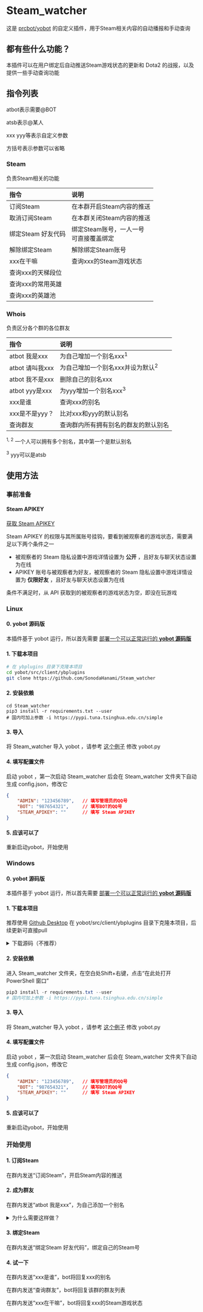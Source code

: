 # Steam_watcher
这是 [prcbot/yobot](https://github.com/pcrbot/yobot) 的自定义插件，用于Steam相关内容的自动播报和手动查询

## 都有些什么功能？

本插件可以在用户绑定后自动推送Steam游戏状态的更新和 Dota2 的战报，以及提供一些手动查询功能

## 指令列表

atbot表示需要@BOT

atsb表示@某人

xxx yyy等表示自定义参数

方括号表示参数可以省略

### Steam

负责Steam相关的功能

| 指令 | 说明 |
| :----- | :---- |
| 订阅Steam | 在本群开启Steam内容的推送 |
| 取消订阅Steam| 在本群关闭Steam内容的推送 |
| 绑定Steam 好友代码 | 绑定Steam账号，一人一号<br>可直接覆盖绑定|
| 解除绑定Steam | 解除绑定Steam账号 |
| xxx在干嘛 | 查询xxx的Steam游戏状态 |
| 查询xxx的天梯段位 | |
| 查询xxx的常用英雄 | |
| 查询xxx的英雄池 | |

### Whois

负责区分各个群的各位群友

| 指令 | 说明 |
| :----- | :---- |
| atbot 我是xxx | 为自己增加一个别名xxx<sup>1</sup> |
| atbot 请叫我xxx | 为自己增加一个别名xxx并设为默认<sup>2</sup> |
| atbot 我不是xxx | 删除自己的别名xxx |
| atbot yyy是xxx | 为yyy增加一个别名xxx<sup>3</sup> |
| xxx是谁 | 查询xxx的别名 |
| xxx是不是yyy？ | 比对xxx和yyy的默认别名 |
| 查询群友 | 查询群内所有拥有别名的群友的默认别名 |

<sup>1, 2</sup> 一个人可以拥有多个别名，其中第一个是默认别名

<sup>3</sup> yyy可以是atsb

## 使用方法

### 事前准备

#### Steam APIKEY

[获取 Steam APIKEY](https://steamcommunity.com/dev/apikey)

Steam APIKEY 的权限与其所属账号挂钩，要看到被观察者的游戏状态，需要满足以下两个条件之一

- 被观察者的 Steam 隐私设置中游戏详情设置为 **公开** ，且好友与聊天状态设置为在线
- APIKEY 账号与被观察者为好友，被观察者的 Steam 隐私设置中游戏详情设置为 **仅限好友** ，且好友与聊天状态设置为在线

条件不满足时，从 API 获取到的被观察者的游戏状态为空，即没在玩游戏

### Linux

#### 0. yobot 源码版

本插件基于 yobot 运行，所以首先需要 [部署一个可以正常运行的 **yobot 源码版**](https://yobot.win/install/Linux-gocqhttp/)

#### 1. 下载本项目

```sh
# 在 ybplugins 目录下克隆本项目
cd yobot/src/client/ybplugins
git clone https://github.com/SonodaHanami/Steam_watcher
```

#### 2. 安装依赖
```
cd Steam_watcher
pip3 install -r requirements.txt --user
# 国内可加上参数 -i https://pypi.tuna.tsinghua.edu.cn/simple
```

#### 3. 导入

将 Steam_watcher 导入 yobot ，请参考 [这个例子](https://github.com/SonodaHanami/yobot/commit/80b5857ca722cf6221b40b369ac3375059b8b0b6) 修改 yobot.py

#### 4. 填写配置文件

启动 yobot ，第一次启动 Steam_watcher 后会在 Steam_watcher 文件夹下自动生成 config.json，修改它
```json
{
    "ADMIN": "123456789",   // 填写管理员的QQ号
    "BOT": "987654321",     // 填写BOT的QQ号
    "STEAM_APIKEY": ""      // 填写 Steam APIKEY
}
```

#### 5. 应该可以了

重新启动yobot，开始使用

### Windows

#### 0. yobot 源码版

本插件基于 yobot 运行，所以首先需要 [部署一个可以正常运行的 **yobot 源码版**](https://yobot.win/install/Windows-yobot/)

#### 1. 下载本项目

推荐使用 [Github Desktop](https://desktop.github.com/) 在 yobot/src/client/ybplugins 目录下克隆本项目，后续更新可直接pull

<details>
  <summary>下载源码（不推荐）</summary>
  下载 https://github.com/SonodaHanami/Steam_watcher/archive/refs/heads/master.zip ，将整个 Steam_watcher 文件夹解压到 yobot/src/client/ybplugins 目录下
</details>

#### 2. 安装依赖
进入 Steam_watcher 文件夹，在空白处Shift+右键，点击“在此处打开 PowerShell 窗口”
```PowerShell
pip3 install -r requirements.txt --user
# 国内可加上参数 -i https://pypi.tuna.tsinghua.edu.cn/simple
```

#### 3. 导入

将 Steam_watcher 导入 yobot ，请参考 [这个例子](https://github.com/SonodaHanami/yobot/commit/80b5857ca722cf6221b40b369ac3375059b8b0b6) 修改 yobot.py

#### 4. 填写配置文件

启动 yobot ，第一次启动 Steam_watcher 后会在 Steam_watcher 文件夹下自动生成 config.json，修改它
```json
{
    "ADMIN": "123456789",   // 填写管理员的QQ号
    "BOT": "987654321",     // 填写BOT的QQ号
    "STEAM_APIKEY": ""      // 填写 Steam APIKEY
}
```

#### 5. 应该可以了

重新启动yobot，开始使用

### 开始使用

#### 1. 订阅Steam

在群内发送“订阅Steam”，开启Steam内容的推送

#### 2. 成为群友

在群内发送“atbot 我是xxx”，为自己添加一个别名

<details>
  <summary>为什么需要这样做？</summary>
    这样做的目的是隔离。因为bot可以加入多个群，同一个人也可以同时在不同的的群里，但是同一个人的推送不一定要发到所有群<br>
    bot仅向每个群里发送<b>绑定了Steam的群友</b>的推送。<br>
    举个例子：<br>
    有A和B两个群，两个群里都有枫哥、甲哥、翔哥和bot，枫哥、甲哥和翔哥各自都绑定了Steam<br>
    A群的群友有枫哥和甲哥<br>
    B群的群友有枫哥和翔哥<br>
    则bot会向A群发送枫哥和甲哥的推送，向B群发送枫哥和翔哥的推送<br>
    或者说，枫哥的推送会被bot发送到A和B两个群，甲哥的推送只会被bot发送到A群，翔哥的推送只会被bot发送到B群
</details>

#### 3. 绑定Steam

在群内发送“绑定Steam 好友代码”，绑定自己的Steam号

#### 4. 试一下

在群内发送“xxx是谁”，bot将回复xxx的别名

在群内发送“查询群友”，bot将回复该群的群友列表

在群内发送“xxx在干嘛”，bot将回复xxx的Steam游戏状态
